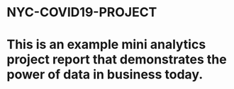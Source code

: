 # NYC-COVID19-PROJECT
# This is an example mini analytics project report that demonstrates the power of data in business today.
